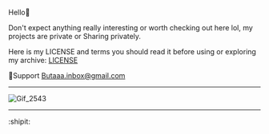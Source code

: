 Hello👋

Don't expect anything really interesting or worth checking out here lol, my projects are private or Sharing privately.

Here is my LICENSE and terms you should read it before using or exploring my archive: [LICENSE](https://github.com/K-M19/CUSTOM-LICENSE/blob/main/README.md)

📩Support
Butaaa.inbox@gmail.com

---

![Gif_2543](https://github.com/user-attachments/assets/28652040-21e7-408f-ad43-47f053044321)


---
:shipit:
